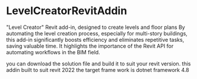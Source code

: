 # LevelCreatorRevitAddin
"Level Creator" Revit add-in, designed to create levels and floor plans 
By automating the level creation process, especially for multi-story buildings, this add-in significantly boosts efficiency and eliminates repetitive tasks, saving valuable time.
It highlights the importance of the Revit API for automating workflows in the BIM field.


you can download the solution file and build it to suit your revit version.
this addin built to suit revit 2022 
the target frame work is dotnet framework 4.8

